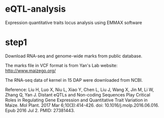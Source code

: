 # eQTL-analysis
Expression quantitative traits locus analysis using EMMAX software

# step1
Download RNA-seq and genome-wide marks from public database.

The marks file in VCF format is from Yan's Lab website: http://www.maizego.org/

The RNA-seq data of kernel in 15 DAP were downloaded from NCBI.

Reference: Liu H, Luo X, Niu L, Xiao Y, Chen L, Liu J, Wang X, Jin M, Li W, Zhang Q, Yan J. Distant eQTLs and Non-coding Sequences Play Critical Roles in Regulating Gene Expression and Quantitative Trait Variation in Maize. Mol Plant. 2017 Mar 6;10(3):414-426. doi: 10.1016/j.molp.2016.06.016. Epub 2016 Jul 2. PMID: 27381443.
